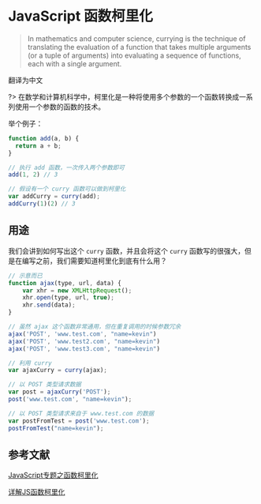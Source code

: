 # JavaScript 函数柯里化

> In mathematics and computer science, currying is the technique of translating the evaluation of a function that takes multiple arguments (or a tuple of arguments) into evaluating a sequence of functions, each with a single argument.

翻译为中文

?> 在数学和计算机科学中，柯里化是一种将使用多个参数的一个函数转换成一系列使用一个参数的函数的技术。

举个例子：

``` js
function add(a, b) {
  return a + b;
}

// 执行 add 函数，一次传入两个参数即可
add(1, 2) // 3

// 假设有一个 curry 函数可以做到柯里化
var addCurry = curry(add);
addCurry(1)(2) // 3
```

## 用途

我们会讲到如何写出这个 `curry` 函数，并且会将这个 `curry` 函数写的很强大，但是在编写之前，我们需要知道柯里化到底有什么用？

``` js
// 示意而已
function ajax(type, url, data) {
    var xhr = new XMLHttpRequest();
    xhr.open(type, url, true);
    xhr.send(data);
}

// 虽然 ajax 这个函数非常通用，但在重复调用的时候参数冗余
ajax('POST', 'www.test.com', "name=kevin")
ajax('POST', 'www.test2.com', "name=kevin")
ajax('POST', 'www.test3.com', "name=kevin")

// 利用 curry
var ajaxCurry = curry(ajax);

// 以 POST 类型请求数据
var post = ajaxCurry('POST');
post('www.test.com', "name=kevin");

// 以 POST 类型请求来自于 www.test.com 的数据
var postFromTest = post('www.test.com');
postFromTest("name=kevin");
```

## 参考文献

[JavaScript专题之函数柯里化](https://github.com/mqyqingfeng/Blog/issues/42)

[详解JS函数柯里化](https://www.jianshu.com/p/2975c25e4d71)
 